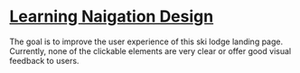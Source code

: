 # [Learning Naigation Design](https://www.codecademy.com/courses/learn-navigation-design/projects/links-buttons-prj)
The goal is to improve the user experience of this ski lodge landing page. Currently, none of the clickable elements are very clear or offer good visual feedback to users.
